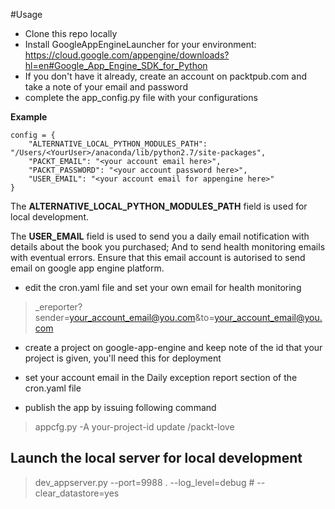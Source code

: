 #Usage

- Clone this repo locally
- Install GoogleAppEngineLauncher for your environment: https://cloud.google.com/appengine/downloads?hl=en#Google_App_Engine_SDK_for_Python
- If you don't have it already, create an account on packtpub.com and take a note of your email and password
- complete the app_config.py file with your configurations

**Example**

    config = {
        "ALTERNATIVE_LOCAL_PYTHON_MODULES_PATH": "/Users/<YourUser>/anaconda/lib/python2.7/site-packages",
        "PACKT_EMAIL": "<your account email here>",
        "PACKT_PASSWORD": "<your account password here>",
        "USER_EMAIL": "<your account email for appengine here>"
    }

The **ALTERNATIVE_LOCAL_PYTHON_MODULES_PATH** field is used for local development.

The **USER_EMAIL** field is used to send you a daily email notification with details about the book you purchased; And to send health monitoring emails with eventual errors. Ensure that this email account is autorised to send email on google app engine platform.

- edit the cron.yaml file and set your own email for health monitoring

> _ereporter?sender=your_account_email@you.com&to=your_account_email@you.com

- create a project on google-app-engine and keep note of the id that your project is given, you'll need this for deployment
- set your account email in the Daily exception report section of the cron.yaml file

- publish the app by issuing following command

> appcfg.py -A your-project-id update /packt-love 


## Launch the local server for local development

> dev_appserver.py --port=9988 . --log_level=debug # --clear_datastore=yes
> 